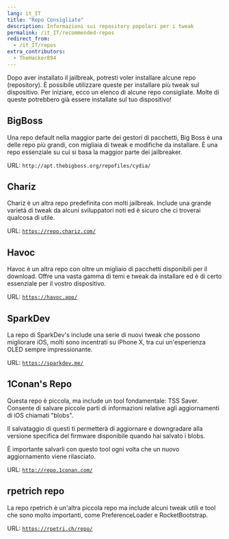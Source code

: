 ```yaml
---
lang: it_IT
title: "Repo Consigliate"
description: Informazioni sui repository popolari per i tweak
permalink: /it_IT/recommended-repos
redirect_from:
  - /it_IT/repos
extra_contributors:
  - TheHacker894
---
```


Dopo aver installato il jailbreak, potresti voler installare alcune repo (<router-link to="/it_IT/faq#repos">repository</router-link>). È possibile utilizzare queste per installare più tweak sul dispositivo. Per iniziare, ecco un elenco di alcune repo consigliate. Molte di queste potrebbero già essere installate sul tuo dispositivo!

## BigBoss

Una repo default nella maggior parte dei gestori di pacchetti, Big Boss è una delle repo più grandi, con migliaia di tweak e modifiche da installare. È una repo essenziale su cui si basa la maggior parte dei jailbreaker.

URL: `http://apt.thebigboss.org/repofiles/cydia/`

## Chariz

Chariz è un altra repo predefinita con molti jailbreak. Include una grande varietà di tweak da alcuni sviluppatori noti ed è sicuro che ci troverai qualcosa di utile.

URL: [`https://repo.chariz.com/`](https://repo.chariz.com/)

## Havoc

Havoc è un altra repo con oltre un migliaio di pacchetti disponibili per il download. Offre una vasta gamma di temi e tweak da installare ed è di certo essenziale per il vostro dispositivo.

URL: [`https://havoc.app/`](https://havoc.app/)

## SparkDev

La repo di SparkDev's include una serie di nuovi tweak che possono migliorare iOS, molti sono incentrati su iPhone X, tra cui un'esperienza OLED sempre impressionante.

URL: [`https://sparkdev.me/`](https://sparkdev.me/)

## 1Conan's Repo

Questa repo è piccola, ma include un tool fondamentale: TSS Saver. Consente di salvare piccole parti di informazioni relative agli aggiornamenti di iOS chiamati "blobs".

Il salvataggio di questi ti permetterà di aggiornare e downgradare alla versione specifica del firmware disponibile quando hai salvato i blobs.

È importante salvarli con questo tool ogni volta che un nuovo aggiornamento viene rilasciato.

URL: [`http://repo.1conan.com/`](http://repo.1conan.com/)

## rpetrich repo

La repo rpetrich è un'altra piccola repo ma include alcuni tweak utili e tool che sono molto importanti, come PreferenceLoader e RocketBootstrap.

URL: [`https://rpetri.ch/repo/`](https://rpetri.ch/repo/)